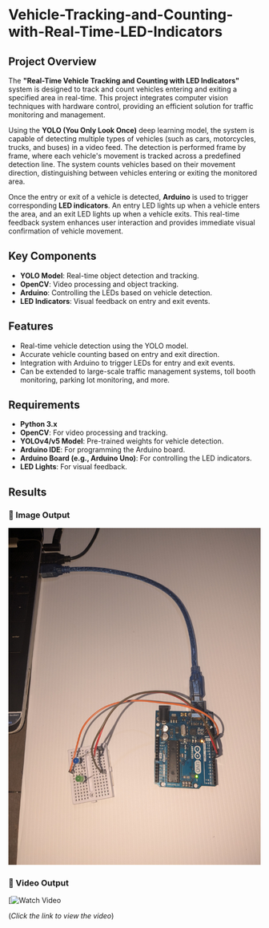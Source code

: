 # Vehicle-Tracking-and-Counting-with-Real-Time-LED-Indicators

## Project Overview

The **"Real-Time Vehicle Tracking and Counting with LED Indicators"** system is designed to track and count vehicles entering and exiting a specified area in real-time. This project integrates computer vision techniques with hardware control, providing an efficient solution for traffic monitoring and management.

Using the **YOLO (You Only Look Once)** deep learning model, the system is capable of detecting multiple types of vehicles (such as cars, motorcycles, trucks, and buses) in a video feed. The detection is performed frame by frame, where each vehicle's movement is tracked across a predefined detection line. The system counts vehicles based on their movement direction, distinguishing between vehicles entering or exiting the monitored area.

Once the entry or exit of a vehicle is detected, **Arduino** is used to trigger corresponding **LED indicators**. An entry LED lights up when a vehicle enters the area, and an exit LED lights up when a vehicle exits. This real-time feedback system enhances user interaction and provides immediate visual confirmation of vehicle movement.

## Key Components

- **YOLO Model**: Real-time object detection and tracking.
- **OpenCV**: Video processing and object tracking.
- **Arduino**: Controlling the LEDs based on vehicle detection.
- **LED Indicators**: Visual feedback on entry and exit events.

## Features

- Real-time vehicle detection using the YOLO model.
- Accurate vehicle counting based on entry and exit direction.
- Integration with Arduino to trigger LEDs for entry and exit events.
- Can be extended to large-scale traffic management systems, toll booth monitoring, parking lot monitoring, and more.

## Requirements

- **Python 3.x**
- **OpenCV**: For video processing and tracking.
- **YOLOv4/v5 Model**: Pre-trained weights for vehicle detection.
- **Arduino IDE**: For programming the Arduino board.
- **Arduino Board (e.g., Arduino Uno)**: For controlling the LED indicators.
- **LED Lights**: For visual feedback.

## Results

### 📸 Image Output
![Vehicle Detection](results/img.jpg)

### 🎥 Video Output  
[![Watch Video](https://www.youtube.com/watch?v=xYCMvTKjw-s)

(*Click the link to view the video*)  


